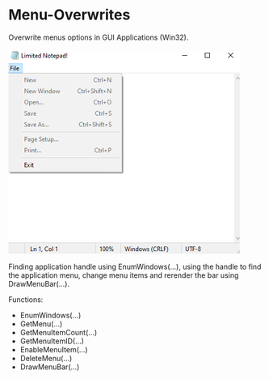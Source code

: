 # Menu-Overwrites
Overwrite menus options in GUI Applications (Win32). <br> <br>
![alt text](https://raw.githubusercontent.com/proxytype/Menu-Overwrites/main/97.png)

Finding application handle using EnumWindows(...), using the handle to find the application menu,
change menu items and rerender the bar using DrawMenuBar(...).

Functions:
- EnumWindows(...)
- GetMenu(...)
- GetMenuItemCount(...)
- GetMenuItemID(...)
- EnableMenuItem(...)
- DeleteMenu(...)
- DrawMenuBar(...)
